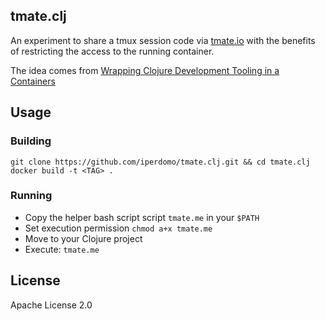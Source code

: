 
## tmate.clj

An experiment to share a tmux session code via [tmate.io](https://tmate.io/)
with the benefits of restricting the access to the running container.

The idea comes from
[Wrapping Clojure Development Tooling in a Containers](https://github.com/markmandel/wrapping-clojure-tooling-in-containers)

## Usage

### Building

````
git clone https://github.com/iperdomo/tmate.clj.git && cd tmate.clj
docker build -t <TAG> .
````

### Running

* Copy the helper bash script script `tmate.me` in your `$PATH`
* Set execution permission `chmod a+x tmate.me`
* Move to your Clojure project
* Execute: `tmate.me`

## License

Apache License 2.0

